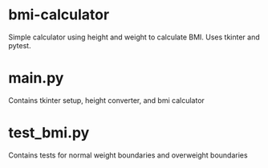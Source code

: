 # bmi-calculator
Simple calculator using height and weight to calculate BMI. Uses tkinter and pytest.

# main.py
Contains tkinter setup, height converter, and bmi calculator

# test_bmi.py
Contains tests for normal weight boundaries and overweight boundaries
